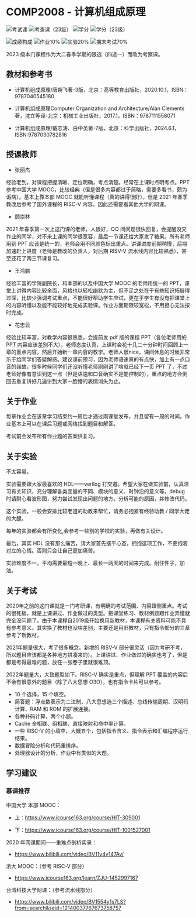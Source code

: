 # COMP2008 - 计算机组成原理

![考试课](https://img.shields.io/badge/%E8%80%83%E8%AF%95%E8%AF%BE-red)
![考查课（23级）](https://img.shields.io/badge/%E8%80%83%E6%9F%A5%E8%AF%BE（23级）-green)
![学分](https://img.shields.io/badge/%E5%AD%A6%E5%88%86-4-moccasin)
![学分（23级）](https://img.shields.io/badge/%E5%AD%A6%E5%88%86（23级）-3.5-moccasin)

![成绩构成](https://img.shields.io/badge/%E6%88%90%E7%BB%A9%E6%9E%84%E6%88%90-gold)
![作业10%](https://img.shields.io/badge/%E4%BD%9C%E4%B8%9A-10%25-wheat)
![实验20%](https://img.shields.io/badge/实验-20%25-wheat)
![期末考试70%](https://img.shields.io/badge/%E6%9C%9F%E6%9C%AB%E8%80%83%E8%AF%95-70%25-wheat)

2023 级本门课程作为大二春季学期的限选（四选一）而改为考察课。

## 教材和参考书

- 计算机组成原理/唐朔飞著-3版，北京：高等教育出版社，2020.10.1，ISBN：9787040545180

- 计算机组成原理Computer Organization and Architecture/Alan Clements著，沈立等译-北京：机械工业出版社，2017.1，ISBN：9787111558071

- 计算机组成原理/戴志涛、白中英著-7版，北京：科学出版社，2024.6.1，ISBN:9787030782816

## 授课教师

- 张丽杰

经验老到，对课程把握清晰、定位明确，考点清楚。经常在上课时点明考点。PPT 参考中国大学 MOOC，比较经典（但是很多内容都过于简略，需要多看书，颇为诟病）。基本上靠本部 MOOC 就能听懂课程（真的讲得很好），但是 2021 年春季教改后参考了国外课程的 RISC-V 内容，因此还需要看其他大学的网课。

- 顾崇林

2021 年春季第一次上这门课的老师，人很好，QQ 问问题很快回复，会提醒没交作业的同学，对不来上课的同学很宽容，最后一节课还给大家发了糖果。所有老师用到 PPT 应该是统一的，老师会用不同颜色标出重点。讲课进度前期稍慢，后期加速赶上进度（老师是教改的负责人，对后期 RISV-V 流水线内容比较熟悉），甚至还花了两三节课复习。

- 王鸿鹏

经验丰富的学院副院长，和本部的以及中国大学 MOOC 的老师用统一的 PPT，课堂上讲得内容比较全面，风格也以轻松幽默为主，但不足之处在于有些知识拓展得过深，比较少强调考试重点，不能很好帮助学生应试，更在乎学生有没有把课堂上的内容听懂以及能不能较好地完成实验课。作业方面期限较宽松，不用担心无法按时完成。

- 花忠云

经验比较丰富，对教学内容很熟悉，会提前发 pdf 版的课程 PPT（各位老师用的 PPT 内容应该差别不大），老师态度认真，上课时会花十几二十分钟时间回顾上一章的重点内容，然后开始新一章内容的教学。老师人很nice，课间休息的时候非常乐于给同学们答疑解惑。建议课前预习，因为老师语速真的有点快，加上有一点口音的缘故，很多时候同学们还没听懂老师刚刚讲了啥就已经下一页 PPT 了，不过老师好像有意识到这一点（但是语速和口音确实不是能控制的），重点的地方会倒回去重复讲好几遍讲到大家一脸懵的表情消失为止。

## 关于作业

每章作业会在该章学习结束约一周后才通过雨课堂发布，并且留有一周的时间。作业基本上可以在课后习题或网络找到题目和解答。

考试前会发布所有作业题的答案供复习。

## 关于实验

不太容易。

实验需要跟大家最喜欢的 HDL——verilog 打交道。希望大家在做实验前，认真温习有关知识，充分理解各类变量的不同、模块的意义、时钟沿的意义等。debug 时请耐心看波形图，努力尝试发现出问题的地方，分析可能的原因，并修改代码。

这个实验，一般会安排比较老道的助教来帮忙，请务必抱紧有经验助教 / 同学大佬的大腿。

每年的实验都会有所变化,会参考一些别的学校的实验，再做有关设计。

最后，其实 HDL 没有那么痛苦，请大家首先摆平心态，拥抱这项工作，不要抱着对立的心情。否则只会让自己更加痛苦。

实验难度不一，平均需要最短一晚上、最长一两天的时间来完成。耐住性子，加油。

## 关于考试

2020年之前的这门课就是一门考研课，有明确的考试范围、内容跟侧重点。考试的很死板，就是上课讲过、作业做过的类型。把课堂练习、教材例题跟作业弄懂就完全没问题了。由于本课程自2019级开始换用新教材，本课程有关资料可能不具有参考意义。其实换了教材也没啥差别，主要还是用旧教材，只有指令部分的三章参考了新教材。

2021年题量很大，考了很多概念。新增的 RISV-V 部分很灵活（因为考研不考，所以题目应该都是各种地方拼凑来的）。上课讲过、作业做过的确实也考了，但是都是考得最难的题，放在一张卷子里就很难顶。

2022年题量大，大致题型如下。RISC-V 确实是重点，但理解 PPT 覆盖的内容后不会有很意外的题目（除了八大思想 O3O），也有指令卡片可以参考。

- 10 个选择，15 个填空。
- 简答题：浮点数表示为二进制、八大思想选三个描述、总线传输周期、汉明码计算、RAM 和 ROM 的扩展连接。
- 各种补码计算，两个小题。
- Cache 全相联、组相联、直接映射和命中率计算。
- 一些 RISC-V 的小填空，大概五个，包括指令含义、指令表示和汇编程序运行结果。
- 数据冒险分析和代码重排序。
- 处理器设计的分析，作业中有类似的大题。

## 学习建议

### 慕课推荐

中国大学 本部 MOOC：

- 上：https://www.icourse163.org/course/HIT-309001

- 下：https://www.icourse163.org/course/HIT-1001527001

2020 年网课期间——重难点剖析实录：

- https://www.bilibili.com/video/BV11y4y147Av/

浙大 MOOC：（参考 RISC-V 部分）

- https://www.icourse163.org/learn/ZJU-1452997167 

台湾科技大学网课：（参考流水线部分）

- https://www.bilibili.com/video/BV1554y1s7LS?from=search&seid=12140037767673758757

